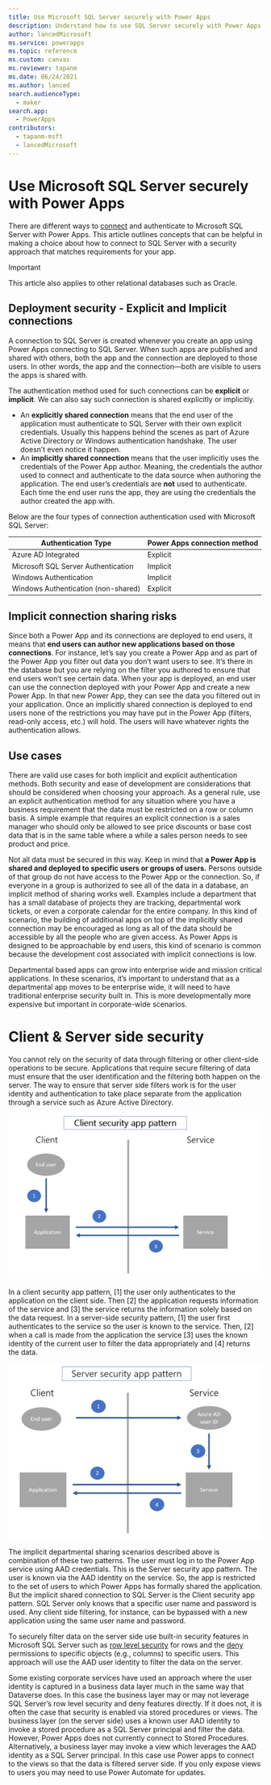 ```yaml
---
title: Use Microsoft SQL Server securely with Power Apps
description: Understand how to use SQL Server securely with Power Apps.
author: lancedMicrosoft
ms.service: powerapps
ms.topic: reference
ms.custom: canvas
ms.reviewer: tapanm
ms.date: 06/24/2021
ms.author: lanced
search.audienceType: 
  - maker
search.app: 
  - PowerApps
contributors:
  - tapanm-msft
  - lancedMicrosoft
---
```


# Use Microsoft SQL Server securely with Power Apps

There are different ways to [connect](../connections-list.md#security-and-types-of-authentication) and authenticate to Microsoft SQL Server with Power Apps. This article outlines concepts that can be helpful in making a choice about how to
connect to SQL Server with a security approach that matches requirements for your app.

> [!IMPORTANT]
> This article also applies to other relational databases such as Oracle.

## Deployment security - Explicit and Implicit connections

A connection to SQL Server is created whenever you create an app using Power Apps connecting to SQL Server. When such apps are published and shared with others, both the app and the connection are deployed to those users. In other words, the app and the connection&mdash;both are visible to users the apps is shared with.

The authentication method used for such connections can be **explicit** or **implicit**. We can also say such connection is shared explicitly or implicitly.

- An **explicitly shared connection** means that the end user of the application must authenticate to SQL Server with
their own explicit credentials. Usually this happens behind the scenes as part of Azure Active Directory or Windows authentication handshake. The user doesn’t even notice it happen.
- An **implicitly shared connection** means that the user implicitly uses the
credentials of the Power App author. Meaning, the credentials the author used to
connect and authenticate to the data source when authoring the application. The
end user’s credentials are **not** used to authenticate. Each time the end user
runs the app, they are using the credentials the author created the app with.

Below are the four types of connection authentication used with Microsoft SQL
Server:

| Authentication Type                 | Power Apps connection method |
|-------------------------------------|------------------------------|
| Azure AD Integrated                 | Explicit                     |
| Microsoft SQL Server Authentication | Implicit                     |
| Windows Authentication              | Implicit                     |
| Windows Authentication (non-shared) | Explicit                     |

Implicit connection sharing risks
---------------------------------

Since both a Power App and its connections are deployed to end users, it means
that **end users can author new applications based on those connections**. For
instance, let’s say you create a Power App and as part of the Power App you
filter out data you don’t want users to see. It’s there in the database but you
are relying on the filter you authored to ensure that end users won’t see
certain data. When your app is deployed, an end user can use the connection
deployed with your Power App and create a new Power App. In that new Power App,
they can see the data you filtered out in your application. Once an implicitly
shared connection is deployed to end users none of the restrictions you may have
put in the Power App (filters, read-only access, etc.) will hold. The users will
have whatever rights the authentication allows.

Use cases
---------

There are valid use cases for both implicit and explicit authentication methods.
Both security and ease of development are considerations that should be
considered when choosing your approach. As a general rule, use an explicit
authentication method for any situation where you have a business requirement
that the data must be restricted on a row or column basis. A simple example that
requires an explicit connection is a sales manager who should only be allowed to
see price discounts or base cost data that is in the same table where a while a
sales person needs to see product and price.

Not all data must be secured in this way. Keep in mind that **a Power App is
shared and deployed to specific users or groups of users.** Persons outside of
that group do not have access to the Power App or the connection. So, if
everyone in a group is authorized to see all of the data in a database, an
implicit method of sharing works well. Examples include a department that has a
small database of projects they are tracking, departmental work tickets, or even
a corporate calendar for the entire company. In this kind of scenario, the
building of additional apps on top of the implicitly shared connection may be
encouraged as long as all of the data should be accessible by all the people who
are given access. As Power Apps is designed to be approachable by end users,
this kind of scenario is common because the development cost associated with
implicit connections is low.

Departmental based apps can grow into enterprise wide and mission critical
applications. In these scenarios, it’s important to understand that as a
departmental app moves to be enterprise wide, it will need to have traditional
enterprise security built in. This is more developmentally more expensive but
important in corporate-wide scenarios.

Client & Server side security
=============================

You cannot rely on the security of data through filtering or other client-side
operations to be secure. Applications that require secure filtering of data must
ensure that the user identification and the filtering both happen on the server.
The way to ensure that server side filters work is for the user identity and
authentication to take place separate from the application through a service
such as Azure Active Directory.

![Chart Description automatically generated with medium confidence](media/sql-server-security/ba4d1b3991f6a3eb22d6d5b06b9c15c6.png)

In a client security app pattern, [1] the user only authenticates to the
application on the client side. Then [2] the application requests information of
the service and [3] the service returns the information solely based on the data
request. In a server-side security pattern, [1] the user first authenticates to
the service so the user is known to the service. Then, [2] when a call is made
from the application the service [3] uses the known identity of the current user
to filter the data appropriately and [4] returns the data.

![Diagram Description automatically generated](media/sql-server-security/5308dab450f3d52d1141e2bfe8e88963.png)

The implicit departmental sharing scenarios described above is combination of
these two patterns. The user must log in to the Power App service using AAD
credentials. This is the Server security app pattern. The user is known via the
AAD identity on the service. So, the app is restricted to the set of users to
which Power Apps has formally shared the application. But the implicit shared
connection to SQL Server is the Client security app pattern. SQL Server only
knows that a specific user name and password is used. Any client side filtering,
for instance, can be bypassed with a new application using the same user name
and password.

To securely filter data on the server side use built-in security features in
Microsoft SQL Server such as [row level
security](https://docs.microsoft.com/en-us/sql/relational-databases/security/row-level-security?view=sql-server-ver15)
for rows and the
[deny](https://docs.microsoft.com/en-us/sql/t-sql/statements/deny-object-permissions-transact-sql?view=sql-server-ver15)
permissions to specific objects (e.g., columns) to specific users. This approach
will use the AAD user identity to filter the data on the server.

Some existing corporate services have used an approach where the user identity
is captured in a business data layer much in the same way that Dataverse does.
In this case the business layer may or may not leverage SQL Server’s row level
security and deny features directly. If it does not, it is often the case that
security is enabled via stored procedures or views. The business layer (on the
server side) uses a known user AAD identity to invoke a stored procedure as a
SQL Server principal and filter the data. However, Power Apps does not currently
connect to Stored Procedures. Alternatively, a business layer may invoke a view
which leverages the AAD identity as a SQL Server principal. In this case use
Power apps to connect to the views so that the data is filtered server side. If
you only expose views to users you may need to use Power Automate for updates.
